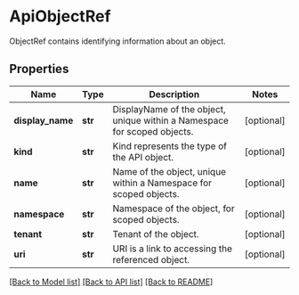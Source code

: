 # ApiObjectRef

ObjectRef contains identifying information about an object.
## Properties
Name | Type | Description | Notes
------------ | ------------- | ------------- | -------------
**display_name** | **str** | DisplayName of the object, unique within a Namespace for scoped objects. | [optional] 
**kind** | **str** | Kind represents the type of the API object. | [optional] 
**name** | **str** | Name of the object, unique within a Namespace for scoped objects. | [optional] 
**namespace** | **str** | Namespace of the object, for scoped objects. | [optional] 
**tenant** | **str** | Tenant of the object. | [optional] 
**uri** | **str** | URI is a link to accessing the referenced object. | [optional] 

[[Back to Model list]](../README.md#documentation-for-models) [[Back to API list]](../README.md#documentation-for-api-endpoints) [[Back to README]](../README.md)


